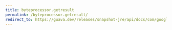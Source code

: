 ```yaml
---
title: byteprocessor.getresult
permalink: /byteprocessor.getresult/
redirect_to: https://guava.dev/releases/snapshot-jre/api/docs/com/google/common/io/ByteProcessor.html#getResult--
---
```

